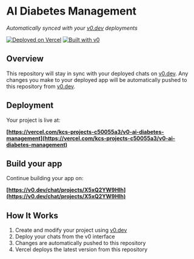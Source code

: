 # AI Diabetes Management

*Automatically synced with your [v0.dev](https://v0.dev) deployments*

[![Deployed on Vercel](https://img.shields.io/badge/Deployed%20on-Vercel-black?style=for-the-badge&logo=vercel)](https://vercel.com/kcs-projects-c50055a3/v0-ai-diabetes-management)
[![Built with v0](https://img.shields.io/badge/Built%20with-v0.dev-black?style=for-the-badge)](https://v0.dev/chat/projects/X5xQ2YW9HIh)

## Overview

This repository will stay in sync with your deployed chats on [v0.dev](https://v0.dev).
Any changes you make to your deployed app will be automatically pushed to this repository from [v0.dev](https://v0.dev).

## Deployment

Your project is live at:

**[https://vercel.com/kcs-projects-c50055a3/v0-ai-diabetes-management](https://vercel.com/kcs-projects-c50055a3/v0-ai-diabetes-management)**

## Build your app

Continue building your app on:

**[https://v0.dev/chat/projects/X5xQ2YW9HIh](https://v0.dev/chat/projects/X5xQ2YW9HIh)**

## How It Works

1. Create and modify your project using [v0.dev](https://v0.dev)
2. Deploy your chats from the v0 interface
3. Changes are automatically pushed to this repository
4. Vercel deploys the latest version from this repository
